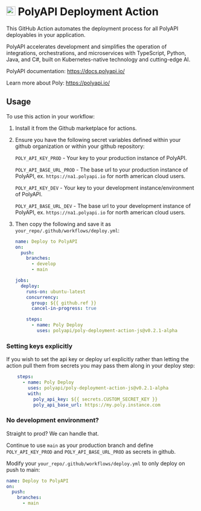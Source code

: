 # <img src="https://polyapi.io/wp-content/uploads/2024/05/poly-block-logo-mark.png" height="24px"/> PolyAPI Deployment Action

This GitHub Action automates the deployment process for all PolyAPI deployables in your application.

PolyAPI accelerates development and simplifies the operation of integrations, orchestrations, and microservices with TypeScript, Python, Java, and C#, built on Kubernetes-native technology and cutting-edge AI.

PolyAPI documentation: https://docs.polyapi.io/

Learn more about Poly: https://polyapi.io/

## Usage

To use this action in your workflow:
1. Install it from the Github marketplace for actions.

2. Ensure you have the following secret variables defined within your github organization or within your github repository:

    `POLY_API_KEY_PROD` - Your key to your production instance of PolyAPI.

    `POLY_API_BASE_URL_PROD` - The base url to your production instance of PolyAPI, ex. `https://na1.polyapi.io` for north american cloud users.

    `POLY_API_KEY_DEV` - Your key to your development instance/environment of PolyAPI.

    `POLY_API_BASE_URL_DEV` - The base url to your development instance of PolyAPI, ex. `https://na1.polyapi.io` for north american cloud users.

3. Then copy the following and save it as `your_repo/.github/workflows/deploy.yml`:

    ```yaml
    name: Deploy to PolyAPI
    on:
      push:
        branches:
          - develop
          - main

    jobs:
      deploy:
        runs-on: ubuntu-latest
        concurrency:
          group: ${{ github.ref }}
          cancel-in-progress: true

        steps:
          - name: Poly Deploy
            uses: polyapi/poly-deployment-action-js@v0.2.1-alpha
    ```

### Setting keys explicitly

If you wish to set the api key or deploy url explicitly rather than letting the action pull them from secrets you may pass them along in your deploy step:

```yaml
    steps:
      - name: Poly Deploy
        uses: polyapi/poly-deployment-action-js@v0.2.1-alpha
        with:
          poly_api_key: ${{ secrets.CUSTOM_SECRET_KEY }}
          poly_api_base_url: https://my.poly.instance.com
```

### No development environment?

Straight to prod? We can handle that.

Continue to use `main` as your production branch and define `POLY_API_KEY_PROD` and `POLY_API_BASE_URL_PROD` as secrets in github.

Modify your `your_repo/.github/workflows/deploy.yml` to only deploy on push to main:
```yaml
name: Deploy to PolyAPI
on:
  push:
    branches:
      - main
```